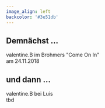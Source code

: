 ```yaml
---
image_align: left
backcolor: '#3e51db'
---
```


## **Demnächst …**

valentine.B im Brohmers "Come On In"<br>am 24.11.2018<br>

## **und dann …**

valentine.B bei Luis<br>tbd<br>
